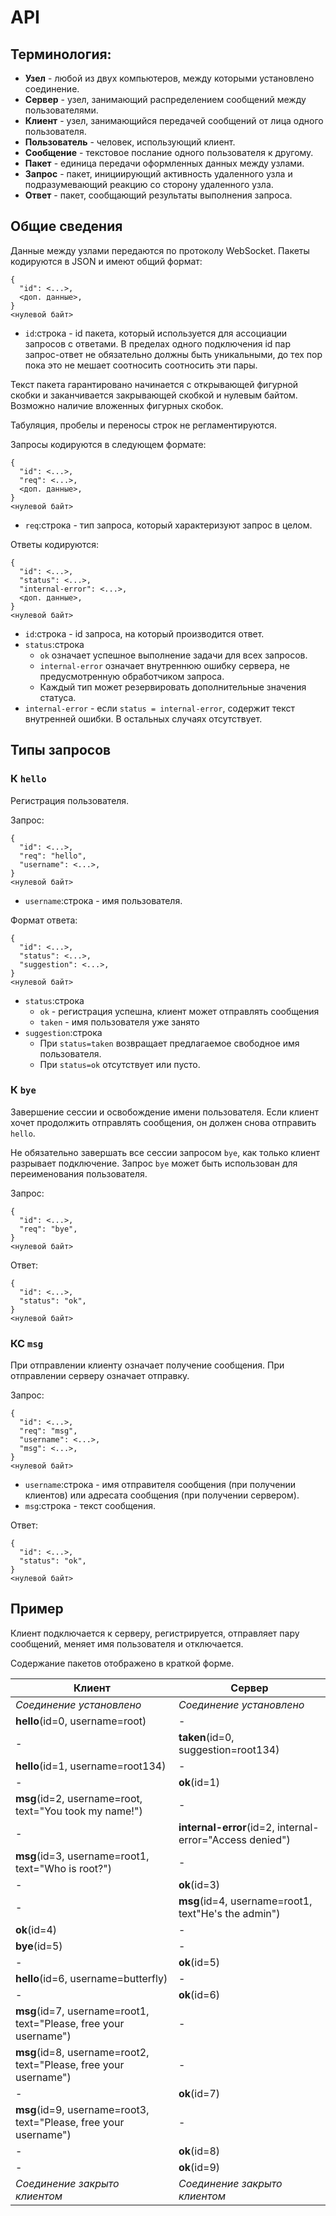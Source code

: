 # API

## Терминология:

+ **Узел** - любой из двух компьютеров, между которыми установлено соединение.
+ **Сервер** - узел, занимающий распределением сообщений между пользователями.
+ **Клиент** - узел, занимающийся передачей сообщений от лица одного пользователя.
+ **Пользователь** - человек, использующий клиент.
+ **Сообщение** - текстовое послание одного пользователя к другому.
+ **Пакет** - единица передачи оформленных данных между узлами.
+ **Запрос** - пакет, инициирующий активность удаленного узла и подразумевающий реакцию со сторону удаленного узла.
+ **Ответ** - пакет, сообщающий результаты выполнения запроса.

## Общие сведения

Данные между узлами передаются по протоколу WebSocket. Пакеты кодируются в JSON и имеют общий формат:
```
{
  "id": <...>,
  <доп. данные>,
}
<нулевой байт>
```
* `id`:строка - id пакета, который используется для ассоциации запросов с ответами. В пределах одного подключения id пар запрос-ответ не обязательно должны быть уникальными, до тех пор пока это не мешает соотносить соотносить эти пары.

Текст пакета гарантировано начинается с открывающей фигурной скобки и заканчивается закрывающей скобкой и нулевым байтом. Возможно наличие вложенных фигурных скобок.

Табуляция, пробелы и переносы строк не регламентируются.

Запросы кодируются в следующем формате:
```
{
  "id": <...>,
  "req": <...>,
  <доп. данные>,
}
<нулевой байт>
```
* `req`:строка - тип запроса, который характеризуют запрос в целом.

Ответы кодируются:
```
{
  "id": <...>,
  "status": <...>,
  "internal-error": <...>,
  <доп. данные>,
}
<нулевой байт>
```
* `id`:строка - id запроса, на который производится ответ.
* `status`:строка
  + `ok` означает успешное выполнение задачи для всех запросов.
  + `internal-error` означает внутреннюю ошибку сервера, не предусмотренную обработчиком запроса.
  + Каждый тип может резервировать дополнительные значения статуса.
* `internal-error` - если `status = internal-error`, содержит текст внутренней ошибки. В остальных случаях отсутствует.

## Типы запросов

### **К** `hello`

Регистрация пользователя.

Запрос:
```
{
  "id": <...>,
  "req": "hello",
  "username": <...>,
}
<нулевой байт>
```
* `username`:строка - имя пользователя.

Формат ответа:
```
{
  "id": <...>,
  "status": <...>,
  "suggestion": <...>,
}
<нулевой байт>
```
* `status`:строка
  + `ok` - регистрация успешна, клиент может отправлять сообщения
  + `taken` - имя пользователя уже занято
* `suggestion`:строка
  + При `status=taken` возвращает предлагаемое свободное имя пользователя.
  + При `status=ok` отсутствует или пусто.

### **К** `bye`

Завершение сессии и освобождение имени пользователя. Если клиент хочет продолжить отправлять сообщения, он должен снова отправить `hello`.

Не обязательно завершать все сессии запросом `bye`, как только клиент разрывает подключение. Запрос `bye` может быть использован для переименования пользователя.

Запрос:
```
{
  "id": <...>,
  "req": "bye",
}
<нулевой байт>
```

Ответ:
```
{
  "id": <...>,
  "status": "ok",
}
<нулевой байт>
```

### **КС** `msg`

При отправлении клиенту означает получение сообщения. При отправлении серверу означает отправку.

Запрос:
```
{
  "id": <...>,
  "req": "msg",
  "username": <...>,
  "msg": <...>,
}
<нулевой байт>
```

* `username`:строка - имя отправителя сообщения (при получении клиентов) или адресата сообщения (при получении сервером).
* `msg`:строка - текст сообщения.

Ответ:
```
{
  "id": <...>,
  "status": "ok",
}
<нулевой байт>
```

## Пример

Клиент подключается к серверу, регистрируется, отправляет пару сообщений, меняет имя пользователя и отключается.

Содержание пакетов отображено в краткой форме.

|Клиент|Сервер|
|---|---|
|*Соединение установлено*|*Соединение установлено*|
|**hello**(id=0, username=root)|-|
|-|**taken**(id=0, suggestion=root134)|
|**hello**(id=1, username=root134)|-|
|-|**ok**(id=1)|
|**msg**(id=2, username=root, text="You took my name!")|-|
|-|**internal-error**(id=2, internal-error="Access denied")|
|**msg**(id=3, username=root1, text="Who is root?")|-|
|-|**ok**(id=3)|
|-|**msg**(id=4, username=root1, text"He's the admin")|
|**ok**(id=4)|-|
|**bye**(id=5)|-|
|-|**ok**(id=5)|
|**hello**(id=6, username=butterfly)|-|
|-|**ok**(id=6)|
|**msg**(id=7, username=root1, text="Please, free your username")|-|
|**msg**(id=8, username=root2, text="Please, free your username")|-|
|-|**ok**(id=7)|
|**msg**(id=9, username=root3, text="Please, free your username")|-|
|-|**ok**(id=8)|
|-|**ok**(id=9)|
|*Соединение закрыто клиентом*|*Соединение закрыто клиентом*|
